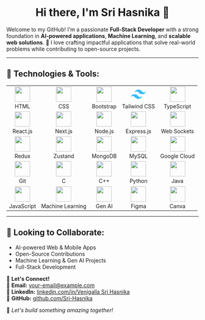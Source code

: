 <h1 align="center"> Hi there, I'm Sri Hasnika 👋</h1>

Welcome to my GitHub! I'm a passionate **Full-Stack Developer** with a strong foundation in **AI-powered applications**, **Machine Learning**, and **scalable web solutions**. 🚀 I love crafting impactful applications that solve real-world problems while contributing to open-source projects.  

---

## 🚀 Technologies & Tools:

<table>
  <tr>
    <td align="center"><img src="https://cdn.jsdelivr.net/gh/devicons/devicon/icons/html5/html5-original.svg" width="40" height="40"/> <br>HTML</td>
    <td align="center"><img src="https://cdn.jsdelivr.net/gh/devicons/devicon/icons/css3/css3-original.svg" width="40" height="40"/> <br>CSS</td>
    <td align="center"><img src="https://cdn.jsdelivr.net/gh/devicons/devicon/icons/bootstrap/bootstrap-original.svg" width="40" height="40"/> <br>Bootstrap</td>
    <td align="center"><img src="https://raw.githubusercontent.com/devicons/devicon/master/icons/tailwindcss/tailwindcss-original.svg" width="40" height="40"/> <br>Tailwind CSS</td>
    <td align="center"><img src="https://cdn.jsdelivr.net/gh/devicons/devicon/icons/typescript/typescript-original.svg" width="40" height="40"/> <br>TypeScript</td>
  </tr>
  <tr>
    <td align="center"><img src="https://cdn.jsdelivr.net/gh/devicons/devicon/icons/react/react-original.svg" width="40" height="40"/> <br>React.js</td>
    <td align="center"><img src="https://cdn.jsdelivr.net/gh/devicons/devicon/icons/nextjs/nextjs-original.svg" width="40" height="40"/> <br>Next.js</td>
    <td align="center"><img src="https://cdn.jsdelivr.net/gh/devicons/devicon/icons/nodejs/nodejs-original.svg" width="40" height="40"/> <br>Node.js</td>
    <td align="center"><img src="https://cdn.jsdelivr.net/gh/devicons/devicon/icons/express/express-original.svg" width="40" height="40"/> <br>Express.js</td>
    <td align="center"><img src="https://cdn.jsdelivr.net/gh/devicons/devicon/icons/socketio/socketio-original.svg" width="40" height="40"/> <br>Web Sockets</td>
  </tr>
  <tr>
    <td align="center"><img src="https://cdn.jsdelivr.net/gh/devicons/devicon/icons/redux/redux-original.svg" width="40" height="40"/> <br>Redux</td>
    <td align="center"><img src="https://upload.wikimedia.org/wikipedia/commons/thumb/6/64/Logo-zustand.svg/192px-Logo-zustand.svg.png" width="40" height="40"/> <br>Zustand</td>
    <td align="center"><img src="https://cdn.jsdelivr.net/gh/devicons/devicon/icons/mongodb/mongodb-original.svg" width="40" height="40"/> <br>MongoDB</td>
    <td align="center"><img src="https://cdn.jsdelivr.net/gh/devicons/devicon/icons/mysql/mysql-original.svg" width="40" height="40"/> <br>MySQL</td>
    <td align="center"><img src="https://cdn.jsdelivr.net/gh/devicons/devicon/icons/googlecloud/googlecloud-original.svg" width="40" height="40"/> <br>Google Cloud</td>
  </tr>
  <tr>
    <td align="center"><img src="https://cdn.jsdelivr.net/gh/devicons/devicon/icons/git/git-original.svg" width="40" height="40"/> <br>Git</td>
    <td align="center"><img src="https://cdn.jsdelivr.net/gh/devicons/devicon/icons/c/c-original.svg" width="40" height="40"/> <br>C</td>
    <td align="center"><img src="https://cdn.jsdelivr.net/gh/devicons/devicon/icons/cplusplus/cplusplus-original.svg" width="40" height="40"/> <br>C++</td>
    <td align="center"><img src="https://cdn.jsdelivr.net/gh/devicons/devicon/icons/python/python-original.svg" width="40" height="40"/> <br>Python</td>
    <td align="center"><img src="https://cdn.jsdelivr.net/gh/devicons/devicon/icons/java/java-original.svg" width="40" height="40"/> <br>Java</td>
  </tr>
  <tr>
    <td align="center"><img src="https://cdn.jsdelivr.net/gh/devicons/devicon/icons/javascript/javascript-original.svg" width="40" height="40"/> <br>JavaScript</td>
    <td align="center"><img src="https://img.icons8.com/external-flaticons-lineal-color-flat-icons/64/000000/external-machine-learning-computer-science-flaticons-lineal-color-flat-icons-3.png" width="40" height="40"/> <br>Machine Learning</td>
    <td align="center"><img src="https://upload.wikimedia.org/wikipedia/commons/3/3a/Google_Generative_AI_logo.svg" width="40" height="40"/> <br>Gen AI</td>
    <td align="center"><img src="https://cdn.jsdelivr.net/gh/devicons/devicon/icons/figma/figma-original.svg" width="40" height="40"/> <br>Figma</td>
    <td align="center"><img src="https://cdn.jsdelivr.net/gh/devicons/devicon/icons/canva/canva-original.svg" width="40" height="40"/> <br>Canva</td>
  </tr>
</table>

---

## 🤝 Looking to Collaborate:  
- AI-powered Web & Mobile Apps  
- Open-Source Contributions  
- Machine Learning & Gen AI Projects  
- Full-Stack Development  

💬 **Let's Connect!**  
📧 **Email:** [your-email@example.com](mailto:srihasnika@gmail.com)  
🔗 **LinkedIn:** [linkedin.com/in/Venigalla Sri Hasnika](https://www.linkedin.com/in/venigalla-sri-hasnika-4b75712b1/)  
🐙 **GitHub:** [github.com/Sri-Hasnika](https://github.com/Sri-Hasnika)  

🚀 *Let's build something amazing together!*  
